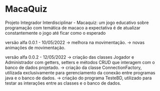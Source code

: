# MacaQuiz
Projeto Integrador Interdisciplinar - Macaquiz: um jogo educativo sobre programação com temática de macaco
a expectativa é de atualizar constantemente o jogo até ficar como o esperado 

versão alfa 0.0.1 - 10/05/2022
  -> melhora na movimentação.
  -> novas animações de movimentação.

versão alfa 0.0.2 - 12/05/2022
-> criação das classes Jogador e Administrador com getters, setters e métodos CRUD que interagem com o banco de dados projetado.
-> criação da classe ConnectionFactory, utilizada exclusivamente para gerenciamento da conexão entre programas java e o banco de dados.
-> criação do programa TesteBD, utilizado para testar as interações entre as classes e o banco de dados.
